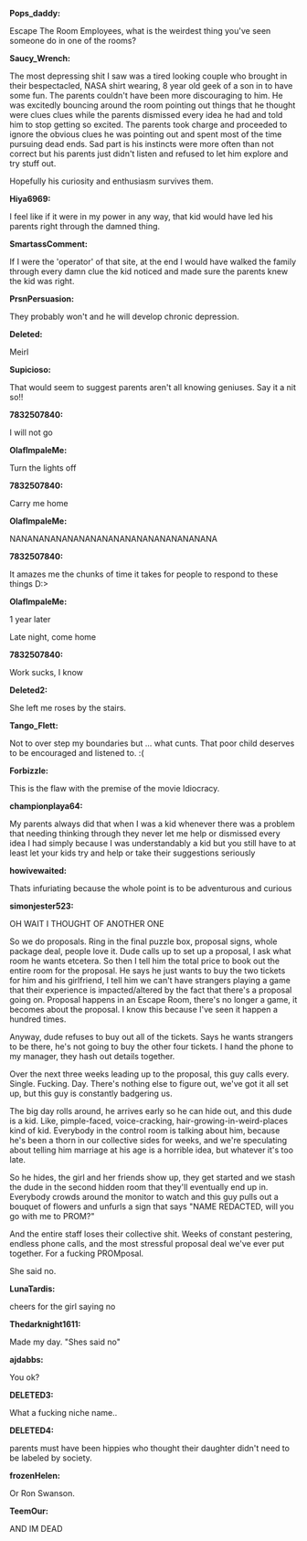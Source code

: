 <b>Pops_daddy:</b>

Escape The Room Employees, what is the weirdest thing you've seen someone do in one of the rooms? 

<b>Saucy_Wrench:</b>

The most depressing shit I saw was a tired looking couple who brought in their bespectacled, NASA shirt wearing, 8 year old geek of a son in to have some fun. The parents couldn't have been more discouraging to him. He was excitedly bouncing around the room pointing out things that he thought were clues clues while the parents dismissed every idea he had and told him to stop getting so excited. The parents took charge and proceeded to ignore the obvious clues he was pointing out and spent most of the time pursuing dead ends. Sad part is his instincts were more often than not correct but his parents just didn't listen and refused to let him explore and try stuff out. 

Hopefully his curiosity and enthusiasm survives them. 

<b>Hiya6969:</b>

I feel like if it were in my power in any way, that kid would have led his parents right through the damned thing. 

<b>SmartassComment:</b>

If I were the 'operator' of that site, at the end I would have walked the family through every damn clue the kid noticed and made sure the parents knew the kid was right. 

<b>PrsnPersuasion:</b>

They probably won't and he will develop chronic depression. 

<b>Deleted:</b>

Meirl 

<b>Supicioso:</b>

That would seem to suggest parents aren't all knowing geniuses. Say it a nit so!! 

<b>7832507840:</b>

I will not go 

<b>OlaflmpaleMe:</b>

Turn the lights off 

<b>7832507840:</b>

Carry me home 

<b>OlaflmpaleMe:</b>

NANANANANANANANANANANANANANANANANANA 

<b>7832507840:</b>

It amazes me the chunks of time it takes for people to respond to these things D:> 

<b>OlaflmpaleMe:</b>

1 year later 

Late night, come home 

<b>7832507840:</b>

Work sucks, I know 

<b>Deleted2:</b>

She left me roses by the stairs. 

<b>Tango_Flett:</b>

Not to over step my boundaries but ... what cunts. That poor child deserves to be encouraged and listened to. :( 

<b>Forbizzle:</b>

This is the flaw with the premise of the movie Idiocracy. 

<b>championplaya64:</b>

My parents always did that when I was a kid whenever there was a problem that needing thinking through they never let me help or dismissed every idea I had simply because I was understandably a kid but you still have to at least let your kids try and help or take their suggestions seriously 

<b>howivewaited:</b>

Thats infuriating because the whole point is to be adventurous and curious 

<b>simonjester523:</b>

OH WAIT I THOUGHT OF ANOTHER ONE 

So we do proposals. Ring in the final puzzle box, proposal signs, whole package deal, people love it. Dude calls up to set up a proposal, I ask what room he wants etcetera. So then I tell him the total price to book out the entire room for the proposal. He says he just wants to buy the two tickets for him and his girlfriend, I tell him we can't have strangers playing a game that their experience is impacted/altered by the fact that there's a proposal going on. Proposal happens in an Escape Room, there's no longer a game, it becomes about the proposal. I know this because I've seen it happen a hundred times. 

Anyway, dude refuses to buy out all of the tickets. Says he wants strangers to be there, he's not going to buy the other four tickets. I hand the phone to my manager, they hash out details together. 

Over the next three weeks leading up to the proposal, this guy calls every. Single. Fucking. Day. There's nothing else to figure out, we've got it all set up, but this guy is constantly badgering us. 

The big day rolls around, he arrives early so he can hide out, and this dude is a kid. Like, pimple-faced, voice-cracking, hair-growing-in-weird-places kind of kid. Everybody in the control room is talking about him, because he's been a thorn in our collective sides for weeks, and we're speculating about telling him marriage at his age is a horrible idea, but whatever it's too late. 

So he hides, the girl and her friends show up, they get started and we stash the dude in the second hidden room that they'll eventually end up in. Everybody crowds around the monitor to watch and this guy pulls out a bouquet of flowers and unfurls a sign that says "NAME REDACTED, will you go with me to PROM?" 

And the entire staff loses their collective shit. Weeks of constant pestering, endless phone calls, and the most stressful proposal deal we've ever put together. For a fucking PROMposal. 

She said no. 

<b>LunaTardis:</b>

cheers for the girl saying no 

<b>Thedarknight1611:</b>

Made my day. "Shes said no" 

<b>ajdabbs:</b>

You ok? 

<b>DELETED3:</b>

What a fucking niche name..

<b>DELETED4:</b>

parents must have been hippies who thought their daughter didn't need to be labeled by society. 

<b>frozenHelen:</b>

Or Ron Swanson. 

<b>TeemOur:</b>

AND IM DEAD
